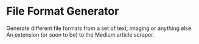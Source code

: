 # File Format Generator
Generate different file formats from a set of text, imaging or anything else. An extension (or soon to be) to the Medium article scraper.
